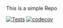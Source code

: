 This is a simple Repo

[![Tests](https://github.com/s4sarath/mycalc2/workflows/Tests/badge.svg)](https://github.com/s4sarath/mycalc2/actions?workflow=Tests)
[![codecov](https://codecov.io/gh/s4sarath/mycalc2/branch/main/graph/badge.svg)](https://codecov.io/gh/s4sarath/mycalc2)
